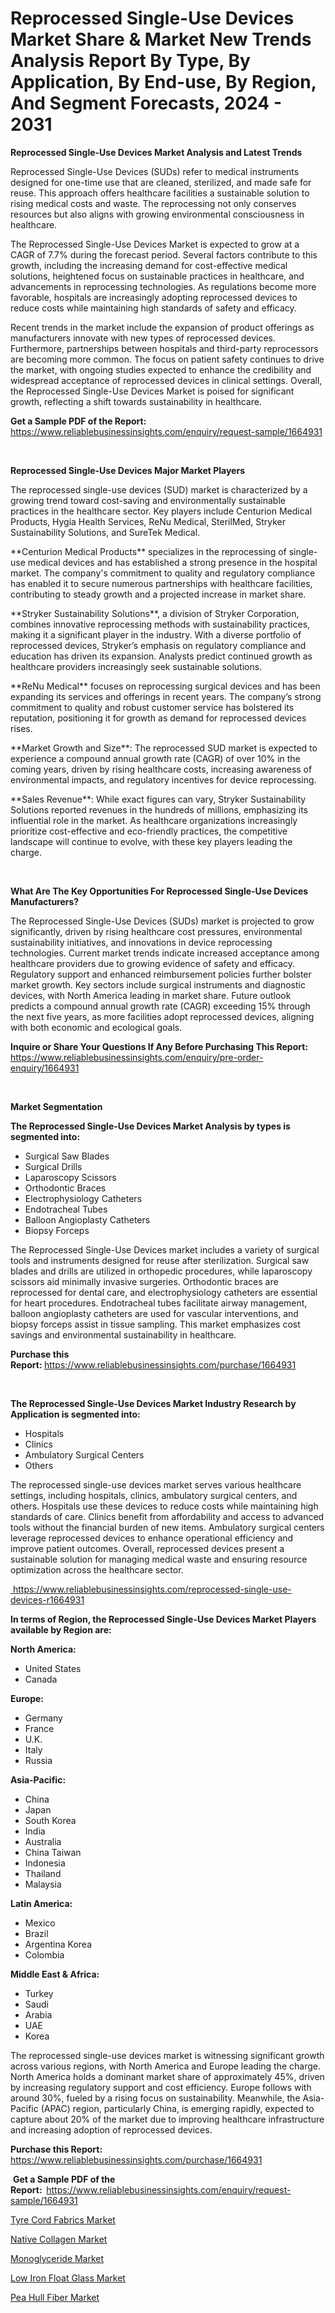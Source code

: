 <p><h1>Reprocessed Single-Use Devices Market Share & Market New Trends Analysis Report By Type, By Application, By End-use, By Region, And Segment Forecasts, 2024 - 2031</h1></p><p><strong>Reprocessed Single-Use Devices Market Analysis and Latest Trends</strong></p>
<p><p>Reprocessed Single-Use Devices (SUDs) refer to medical instruments designed for one-time use that are cleaned, sterilized, and made safe for reuse. This approach offers healthcare facilities a sustainable solution to rising medical costs and waste. The reprocessing not only conserves resources but also aligns with growing environmental consciousness in healthcare.</p><p>The Reprocessed Single-Use Devices Market is expected to grow at a CAGR of 7.7% during the forecast period. Several factors contribute to this growth, including the increasing demand for cost-effective medical solutions, heightened focus on sustainable practices in healthcare, and advancements in reprocessing technologies. As regulations become more favorable, hospitals are increasingly adopting reprocessed devices to reduce costs while maintaining high standards of safety and efficacy.</p><p>Recent trends in the market include the expansion of product offerings as manufacturers innovate with new types of reprocessed devices. Furthermore, partnerships between hospitals and third-party reprocessors are becoming more common. The focus on patient safety continues to drive the market, with ongoing studies expected to enhance the credibility and widespread acceptance of reprocessed devices in clinical settings. Overall, the Reprocessed Single-Use Devices Market is poised for significant growth, reflecting a shift towards sustainability in healthcare.</p></p>
<p><strong>Get a Sample PDF of the Report:&nbsp;</strong> <a href="https://www.reliablebusinessinsights.com/enquiry/request-sample/1664931?utm_campaign=39&utm_medium=2&utm_source=Github&utm_content=ia&utm_term=10122024&utm_id=reprocessed-single-use-devices">https://www.reliablebusinessinsights.com/enquiry/request-sample/1664931</a></p>
<p>&nbsp;</p>
<p><strong>Reprocessed Single-Use Devices Major Market Players</strong></p>
<p><p>The reprocessed single-use devices (SUD) market is characterized by a growing trend toward cost-saving and environmentally sustainable practices in the healthcare sector. Key players include Centurion Medical Products, Hygia Health Services, ReNu Medical, SterilMed, Stryker Sustainability Solutions, and SureTek Medical.</p><p>**Centurion Medical Products** specializes in the reprocessing of single-use medical devices and has established a strong presence in the hospital market. The company's commitment to quality and regulatory compliance has enabled it to secure numerous partnerships with healthcare facilities, contributing to steady growth and a projected increase in market share.</p><p>**Stryker Sustainability Solutions**, a division of Stryker Corporation, combines innovative reprocessing methods with sustainability practices, making it a significant player in the industry. With a diverse portfolio of reprocessed devices, Stryker’s emphasis on regulatory compliance and education has driven its expansion. Analysts predict continued growth as healthcare providers increasingly seek sustainable solutions.</p><p>**ReNu Medical** focuses on reprocessing surgical devices and has been expanding its services and offerings in recent years. The company’s strong commitment to quality and robust customer service has bolstered its reputation, positioning it for growth as demand for reprocessed devices rises.</p><p>**Market Growth and Size**: The reprocessed SUD market is expected to experience a compound annual growth rate (CAGR) of over 10% in the coming years, driven by rising healthcare costs, increasing awareness of environmental impacts, and regulatory incentives for device reprocessing.</p><p>**Sales Revenue**: While exact figures can vary, Stryker Sustainability Solutions reported revenues in the hundreds of millions, emphasizing its influential role in the market. As healthcare organizations increasingly prioritize cost-effective and eco-friendly practices, the competitive landscape will continue to evolve, with these key players leading the charge.</p></p>
<p>&nbsp;</p>
<p><strong>What Are The Key Opportunities For Reprocessed Single-Use Devices Manufacturers?</strong></p>
<p><p>The Reprocessed Single-Use Devices (SUDs) market is projected to grow significantly, driven by rising healthcare cost pressures, environmental sustainability initiatives, and innovations in device reprocessing technologies. Current market trends indicate increased acceptance among healthcare providers due to growing evidence of safety and efficacy. Regulatory support and enhanced reimbursement policies further bolster market growth. Key sectors include surgical instruments and diagnostic devices, with North America leading in market share. Future outlook predicts a compound annual growth rate (CAGR) exceeding 15% through the next five years, as more facilities adopt reprocessed devices, aligning with both economic and ecological goals.</p></p>
<p><strong>Inquire or Share Your Questions If Any Before Purchasing This Report:</strong> <a href="https://www.reliablebusinessinsights.com/enquiry/pre-order-enquiry/1664931?utm_campaign=39&utm_medium=2&utm_source=Github&utm_content=ia&utm_term=10122024&utm_id=reprocessed-single-use-devices">https://www.reliablebusinessinsights.com/enquiry/pre-order-enquiry/1664931</a></p>
<p>&nbsp;</p>
<p><strong>Market Segmentation</strong></p>
<p><strong>The Reprocessed Single-Use Devices Market Analysis by types is segmented into:</strong></p>
<p><ul><li>Surgical Saw Blades</li><li>Surgical Drills</li><li>Laparoscopy Scissors</li><li>Orthodontic Braces</li><li>Electrophysiology Catheters</li><li>Endotracheal Tubes</li><li>Balloon Angioplasty Catheters</li><li>Biopsy Forceps</li></ul></p>
<p><p>The Reprocessed Single-Use Devices market includes a variety of surgical tools and instruments designed for reuse after sterilization. Surgical saw blades and drills are utilized in orthopedic procedures, while laparoscopy scissors aid minimally invasive surgeries. Orthodontic braces are reprocessed for dental care, and electrophysiology catheters are essential for heart procedures. Endotracheal tubes facilitate airway management, balloon angioplasty catheters are used for vascular interventions, and biopsy forceps assist in tissue sampling. This market emphasizes cost savings and environmental sustainability in healthcare.</p></p>
<p><strong>Purchase this Report:&nbsp;</strong><a href="https://www.reliablebusinessinsights.com/purchase/1664931?utm_campaign=39&utm_medium=2&utm_source=Github&utm_content=ia&utm_term=10122024&utm_id=reprocessed-single-use-devices">https://www.reliablebusinessinsights.com/purchase/1664931</a></p>
<p>&nbsp;</p>
<p><strong>The Reprocessed Single-Use Devices Market Industry Research by Application is segmented into:</strong></p>
<p><ul><li>Hospitals</li><li>Clinics</li><li>Ambulatory Surgical Centers</li><li>Others</li></ul></p>
<p><p>The reprocessed single-use devices market serves various healthcare settings, including hospitals, clinics, ambulatory surgical centers, and others. Hospitals use these devices to reduce costs while maintaining high standards of care. Clinics benefit from affordability and access to advanced tools without the financial burden of new items. Ambulatory surgical centers leverage reprocessed devices to enhance operational efficiency and improve patient outcomes. Overall, reprocessed devices present a sustainable solution for managing medical waste and ensuring resource optimization across the healthcare sector.</p></p>
<p><a href="https://www.reliablebusinessinsights.com/reprocessed-single-use-devices-r1664931?utm_campaign=39&utm_medium=2&utm_source=Github&utm_content=ia&utm_term=10122024&utm_id=reprocessed-single-use-devices">&nbsp;https://www.reliablebusinessinsights.com/reprocessed-single-use-devices-r1664931</a></p>
<p><strong>In terms of Region, the Reprocessed Single-Use Devices Market Players available by Region are:</strong></p>
<p>
    <p> <strong> North America: </strong>
        <ul>
            <li>United States</li>
            <li>Canada</li>
        </ul>
        </p> 
    <p> <strong> Europe: </strong>
        <ul>
            <li>Germany</li>
            <li>France</li>
            <li>U.K.</li>
            <li>Italy</li>
            <li>Russia</li>
        </ul>
        </p> 
    <p> <strong> Asia-Pacific: </strong>
        <ul>
            <li>China</li>
            <li>Japan</li>
            <li>South Korea</li>
            <li>India</li>
            <li>Australia</li>
            <li>China Taiwan</li>
            <li>Indonesia</li>
            <li>Thailand</li>
            <li>Malaysia</li>
        </ul>
        </p> 
    <p> <strong> Latin America: </strong>
        <ul>
            <li>Mexico</li>
            <li>Brazil</li>
            <li>Argentina Korea</li>
            <li>Colombia</li>
        </ul>
        </p> 
    <p> <strong> Middle East & Africa: </strong>
        <ul>
            <li>Turkey</li>
            <li>Saudi</li>
            <li>Arabia</li>
            <li>UAE</li>
            <li>Korea</li>
        </ul>
    </p>
    </p>
<p><p>The reprocessed single-use devices market is witnessing significant growth across various regions, with North America and Europe leading the charge. North America holds a dominant market share of approximately 45%, driven by increasing regulatory support and cost efficiency. Europe follows with around 30%, fueled by a rising focus on sustainability. Meanwhile, the Asia-Pacific (APAC) region, particularly China, is emerging rapidly, expected to capture about 20% of the market due to improving healthcare infrastructure and increasing adoption of reprocessed devices.</p></p>
<p><strong>Purchase this Report: </strong><a href="https://www.reliablebusinessinsights.com/purchase/1664931?utm_campaign=39&utm_medium=2&utm_source=Github&utm_content=ia&utm_term=10122024&utm_id=reprocessed-single-use-devices">https://www.reliablebusinessinsights.com/purchase/1664931</a></p>
<p>&nbsp;<strong>Get a Sample PDF of the Report:&nbsp;&nbsp;</strong><a href="https://www.reliablebusinessinsights.com/enquiry/request-sample/1664931?utm_campaign=39&utm_medium=2&utm_source=Github&utm_content=ia&utm_term=10122024&utm_id=reprocessed-single-use-devices">https://www.reliablebusinessinsights.com/enquiry/request-sample/1664931</a></p>
<p><strong></strong></p>
<p><p><a href="https://www.linkedin.com/pulse/global-perspectives-tyre-cord-fabrics-market-trends-challenges-7wjef?utm_campaign=39&utm_medium=2&utm_source=Github&utm_content=ia&utm_term=10122024&utm_id=reprocessed-single-use-devices">Tyre Cord Fabrics Market</a></p><p><a href="https://www.linkedin.com/pulse/native-collagen-market-investigation-industry-evolution-forecast-fwxqf?utm_campaign=39&utm_medium=2&utm_source=Github&utm_content=ia&utm_term=10122024&utm_id=reprocessed-single-use-devices">Native Collagen Market</a></p><p><a href="https://www.linkedin.com/pulse/market-insights-eval-pivot-research-8hzxe?utm_campaign=39&utm_medium=2&utm_source=Github&utm_content=ia&utm_term=10122024&utm_id=reprocessed-single-use-devices">Monoglyceride Market</a></p><p><a href="https://www.linkedin.com/pulse/global-low-iron-float-glass-market-analysis-statisticson-its-wg2af?utm_campaign=39&utm_medium=2&utm_source=Github&utm_content=ia&utm_term=10122024&utm_id=reprocessed-single-use-devices">Low Iron Float Glass Market</a></p><p><a href="https://www.linkedin.com/pulse/pea-hull-fiber-market-size-competitive-differentiation-expected-ppryf?utm_campaign=39&utm_medium=2&utm_source=Github&utm_content=ia&utm_term=10122024&utm_id=reprocessed-single-use-devices">Pea Hull Fiber Market</a></p></p>